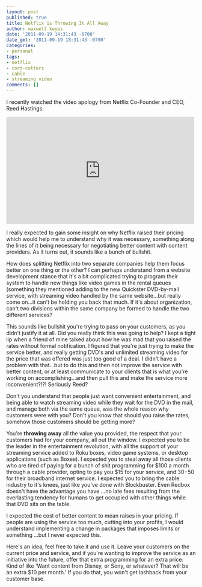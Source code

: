 ```yaml
---
layout: post
published: true
title: Netflix is Throwing It All Away
author: maxwell keyes
date: '2011-09-19 14:31:43 -0700'
date_gmt: '2011-09-19 18:31:43 -0700'
categories:
- personal
tags:
- netflix
- cord-cutters
- cable
- streaming video
comments: []
---
```


I recently watched the video apology from Netflix Co-Founder and CEO, Reed Hastings.

<iframe width="500" height="284" src="http://www.youtube.com/embed/c8Tn8n5CIPk" frameborder="0" allowfullscreen></iframe>

I really expected to gain some insight on why Netflix raised their pricing which would help me to understand why it
was necessary, something along the lines of it being necessary for negotiating better content with content providers.
As it turns out, it sounds like a bunch of bullshit.

How does splitting Netflix into two separate companies help them focus better on one thing or the other? I can perhaps
understand from a website development stance that it's a bit complicated trying to program their system to handle new
things like video games in the rental queues (something they mentioned adding to the new Quickster DVD-by-mail service,
with streaming video handled by the same website...but really come on...it can't be holding you back that much. If
it's about organization, can't two divisions within the same company be formed to handle the two different services?

This sounds like bullshit you're trying to pass on your customers, as you didn't justify it at all. Did you really
think this was going to help? I kept a tight lip when a friend of mine talked about how he was mad that you raised the
rates without formal notification. I figured that you're just trying to make the service better, and really getting
DVD's and unlimited streaming video for the price that was offered was just too good of a deal. I didn't have a
problem with that...but to do this and then not improve the service with better content, or at least communicate to
your clients that is what you're working on accomplishing...and then pull this and make the service more
inconvenient?!?! Seriously Reed?

Don't you understand that people just want convenient entertainment, and being able to watch streaming video while
they wait for the DVD in the mail, and manage both via the same queue, was the whole reason why customers were with
you? Don't you know that should you raise the rates, somehow those customers should be getting more?

You're __throwing away__ all the value you provided, the respect that your customers had for your company, all out the
window. I expected you to be the leader in the entertainment revolution, with all the support of your streaming
service added to Roku boxes, video game systems, or desktop applications (such as Boxee). I expected you to steal away
all those clients who are tired of paying for a bunch of shit programming for $100 a month through a cable provider,
opting to pay you $15 for your service, and $30-$50 for their broadband internet service. I expected you to bring the
cable industry to it's knees, just like you've done with Blockbuster. Even Redbox doesn't have the advantage you have
...no late fees resulting from the everlasting tendency for humans to get occupied with other things while that DVD
sits on the table.

I expected the cost of better content to mean raises in your pricing. If people are using the service too much,
cutting into your profits, I would understand implementing a change in packages that imposes limits or something
...but I never expected this.

Here's an idea, feel free to take it and use it. Leave your customers on the current price and service, and if you're
wanting to improve the service as an initiative into the future, offer that extra programming for an extra price. Kind
of like 'Want content from Disney, or Sony, or whatever? That will be an extra $10 per month.' If you do that, you
won't get lashback from your customer base.
